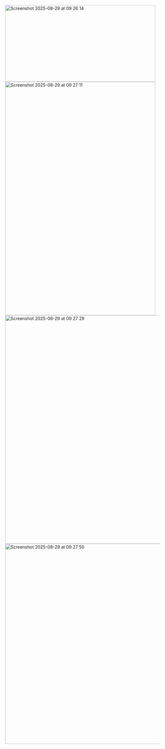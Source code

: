 <img width="489" height="249" alt="Screenshot 2025-08-29 at 09 26 14" src="https://github.com/user-attachments/assets/ac83d571-ff6a-4b13-85ea-2b956fb1d3d7" />

<img width="489" height="758" alt="Screenshot 2025-08-29 at 09 27 11" src="https://github.com/user-attachments/assets/7bc1d8a2-9590-459f-900d-173c87b30665" />
<img width="616" height="742" alt="Screenshot 2025-08-29 at 09 27 29" src="https://github.com/user-attachments/assets/5b41fcbc-2c65-4a8c-b64b-6b193c30ce22" />
<img width="689" height="650" alt="Screenshot 2025-08-29 at 09 27 50" src="https://github.com/user-attachments/assets/cf345892-ba9f-4547-91dd-4ceb4ba5be11" />
